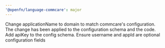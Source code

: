 ```yaml
---
'@openfn/language-commcare': major
---
```


Change applicationName to domain to match commcare's configuration. The change has been applied to the configuration schema and the code. Add apiKey to the config schema. Ensure username and appId are optional configuration fields
